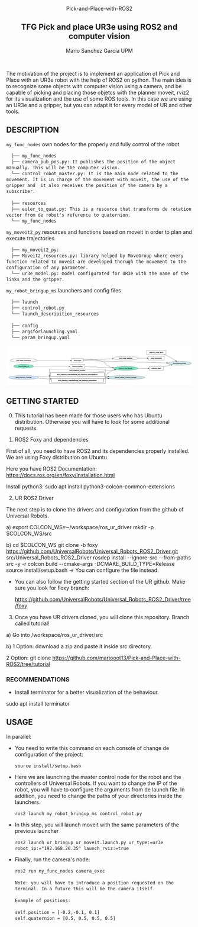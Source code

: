 

<p align="center">
Pick-and-Place-with-ROS2
  <h2 align="center">TFG Pick and place UR3e using ROS2 and computer vision</h2>

  <p align="center">
  Mario Sanchez Garcia UPM
  </p>
</p>
<br>



The motivation of the project is to implement an application of Pick and Place with an UR3e robot with the help of ROS2 on python.
The main idea is to recognize some objects with computer vision using a camera, and be capable of picking and placing those objetcs with the planner moveit, rviz2 for its visualization and the use of some ROS tools. In this case we are using an UR3e and a gripper, but you can adapt it for every model of UR and other tools.

## DESCRIPTION

`my_func_nodes`  own nodes for the properly and fully control of the robot 

      ├── my_func_nodes 
      ├── camera_pub_pos.py: It publishes the position of the object manually. This will be the computer vision.
      └── control_robot_master.py: It is the main node related to the movement. It is in charge of the movement with moveit, the use of the gripper and  it also receives the position of the camera by a subscriber.

      ├── resources
      ├── euler_to_quat.py: This is a resource that transforms de rotation vector from de robot's reference to quaternion.
      └── my_func_nodes


`my_moveit2_py` resources and functions based on moveit in order to plan and execute trajectories

      ├── my_moveit2_py: 
      ├── Moveit2_resources.py: library helped by MoveGroup where every function related to moveit are developed thorugh the movement to the configuration of any parameter.
      └── ur3e_model.py: model configurated for UR3e with the name of the links and the gripper.

`my_robot_bringup_ms` launchers and config files

      ├── launch
      ├── control_robot.py
      └── launch_descripition_resources

      ├── config
      ├── argsforlaunching.yaml
      └── param_bringup.yaml

<img src="https://github.com/mariooot13/Pick-and-Place-with-ROS2/blob/tutorial/DIAGNODOS.png">

## GETTING STARTED

0) This tutorial has been made for those users who has Ubuntu distribution. Otherwise you will have to look for some additional requests.

1) ROS2 Foxy and dependencies

First of all, you need to have ROS2 and its dependencies properly installed. We are using Foxy distribution on Ubuntu. 

Here you have ROS2 Documentation: https://docs.ros.org/en/foxy/Installation.html

Install python3: sudo apt install python3-colcon-common-extensions

2) UR ROS2 Driver

The next step is to clone the drivers and configuration from the github of Universal Robots. 

a) export COLCON_WS=~/workspace/ros_ur_driver
   mkdir -p $COLCON_WS/src
   
b) cd $COLCON_WS
  git clone -b foxy https://github.com/UniversalRobots/Universal_Robots_ROS2_Driver.git src/Universal_Robots_ROS2_Driver
  rosdep install --ignore-src --from-paths src -y -r
  colcon build --cmake-args -DCMAKE_BUILD_TYPE=Release
  source install/setup.bash -> You can configure the file instead.
  
- You can also follow the getting started section of the UR github. Make sure you look for Foxy branch:

  https://github.com/UniversalRobots/Universal_Robots_ROS2_Driver/tree/foxy 
  
3) Once you have UR drivers cloned, you will clone this repository. Branch called tutorial!

a) Go into /workspace/ros_ur_driver/src

b) 1 Option: download a zip and paste it inside src directory.

   2 Option: git clone https://github.com/mariooot13/Pick-and-Place-with-ROS2/tree/tutorial
  
  
### RECOMMENDATIONS

- Install terminator for a better visualization of the behaviour. 

sudo apt install terminator

  
## USAGE

In parallel:

- You need to write this command on each console of change de configuration of the project: 

      source install/setup.bash 

- Here we are launching the master control node for the robot and the controllers of Universal Robots. If you want to change the IP of the robot, you will have to configure the arguments from de launch file. In addition, you need to change the paths of your directories inside the launchers.

      ros2 launch my_robot_bringup_ms control_robot.py

- In this step, you will launch moveit with the same parameters of the previous launcher

      ros2 launch ur_bringup ur_moveit.launch.py ur_type:=ur3e robot_ip:="192.168.20.35" launch_rviz:=true

- Finally, run the camera's node: 

      ros2 run my_func_nodes camera_exec
      
      Note: you will have to introduce a position requested on the terminal. In a future this will be the camera itself.
      
      Example of positions: 
      
      self.position = [-0.2,-0.1, 0.1]
      self.quaternion = [0.5, 0.5, 0.5, 0.5]

